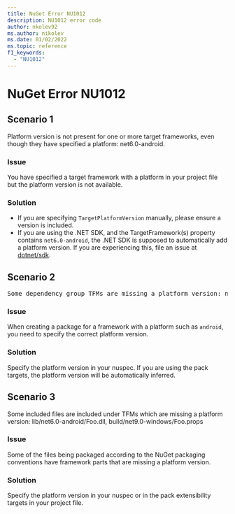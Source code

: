 ```yaml
---
title: NuGet Error NU1012
description: NU1012 error code
author: nkolev92
ms.author: nikolev
ms.date: 01/02/2022
ms.topic: reference
f1_keywords: 
  - "NU1012"
---
```


# NuGet Error NU1012

## Scenario 1

Platform version is not present for one or more target frameworks, even though they have specified a platform: net6.0-android.

### Issue

You have specified a target framework with a platform in your project file but the platform version is not available.

### Solution

- If you are specifying `TargetPlatformVersion` manually, please ensure a version is included.
- If you are using the .NET SDK, and the TargetFramework(s) property contains `net6.0-android`, the .NET SDK is supposed to automatically add a platform version. If you are experiencing this, file an issue at [dotnet/sdk](https://github.com/dotnet/sdk/issues).

## Scenario 2

<pre>Some dependency group TFMs are missing a platform version: net6.0-android</pre>

### Issue

When creating a package for a framework with a platform such as `android`, you need to specify the correct platform version.

### Solution

Specify the platform version in your nuspec.
If you are using the pack targets, the platform version will be automatically inferred.

## Scenario 3

Some included files are included under TFMs which are missing a platform version: lib/net6.0-android/Foo.dll, build/net9.0-windows/Foo.props

### Issue

Some of the files being packaged according to the NuGet packaging conventions have framework parts that are missing a platform version.

### Solution

Specify the platform version in your nuspec or in the pack extensibility targets in your project file.
